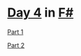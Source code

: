 # [Day 4](https://adventofcode.com/2021/day/4) in [F#](https://fsharp.org/)

[Part 1](part1.fsx)

[Part 2](part2.fsx)
